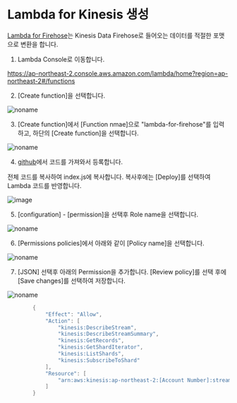 # Lambda for Kinesis 생성

[Lambda for Firehose](https://github.com/kyopark2014/data-analytics-for-businfo/blob/main/lambda-firehose.md)는 Kinesis Data Firehose로 들어오는 데이터를 적절한 포맷으로 변환을 합니다. 

1) Lambda Console로 이동합니다. 

https://ap-northeast-2.console.aws.amazon.com/lambda/home?region=ap-northeast-2#/functions

2) [Create function]을 선택합니다. 

![noname](https://user-images.githubusercontent.com/52392004/163928328-6425c55e-a295-48fe-b99b-4cedbf12798c.png)

3) [Create function]에서 [Function nmae]으로 "lambda-for-firehose"를 입력하고, 하단의 [Create function]을 선택합니다. 

![noname](https://user-images.githubusercontent.com/52392004/163928857-8a157658-968d-48e4-9c41-3da78a73438a.png)

4) [github](https://github.com/kyopark2014/data-analytics-for-businfo/blob/main/cdk/repositories/lambda-kinesis-firehose/index.js)에서 코드를 가져와서 등록합니다. 

전체 코드를 복사하여 index.js에 복사합니다. 복사후에는 [Deploy]를 선택하여 Lambda 코드를 반영합니다. 

![image](https://user-images.githubusercontent.com/52392004/163931657-99fdaf27-6ade-46de-be03-3f15aaf6cee3.png)


5) [configuration] - [permission]을 선택후 Role name을 선택합니다. 

![noname](https://user-images.githubusercontent.com/52392004/163935816-3c154c80-e68e-4961-bb2c-48f7b51da23a.png)

6) [Permissions policies]에서 아래와 같이 [Policy name]을 선택합니다. 

![noname](https://user-images.githubusercontent.com/52392004/163935972-52755b23-6ba8-4863-9ecb-ba95b1d165e5.png)

7) [JSON] 선택후 아래의 Permission을 추가합니다. [Review policy]를 선택 후에 [Save changes]를 선택하여 저장합니다. 

![noname](https://user-images.githubusercontent.com/52392004/163936533-35c54890-b40c-40c8-8020-25f7cc73eb8b.png)


```java
        {
            "Effect": "Allow",
            "Action": [
                "kinesis:DescribeStream",
                "kinesis:DescribeStreamSummary",
                "kinesis:GetRecords",
                "kinesis:GetShardIterator",
                "kinesis:ListShards",
                "kinesis:SubscribeToShard"
            ],
            "Resource": [
                "arn:aws:kinesis:ap-northeast-2:[Account Number]:stream/kinesis-businfo"
            ]
        }
```        
